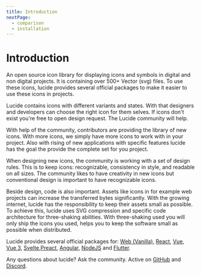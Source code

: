 ```yaml
---
title: Introduction
nextPage:
  - comparison
  - installation
---
```


# Introduction

An open source icon library for displaying icons and symbols in digital and non digital projects. It is containing over 500+ Vector (svg) files. To use these icons, lucide provides several official packages to make it easier to use these icons in projects.

Lucide contains icons with different variants and states. With that designers and developers can choose the right icon for them selves. If icons don't exist you're free to open design request. The Lucide community will help.

With help of the community, contributors are providing the library of new icons. With more icons, we simply have more icons to work with in your project. Also with rising of new applications with specific features lucide has the goal the provide the complete set for you project.

When designing new icons, the community is working with a set of design rules. This is to keep icons: recognizable, consistency in style, and readable on all sizes. The community likes to have creativity in new icons but conventional design is important to have recognizable icons.

Beside design, code is also important. Assets like icons in for example web projects can increase the transferred bytes significantly. With the growing internet, lucide has the responsibility to keep their assets small as possible. To achieve this, lucide uses SVG compression and specific code architecture for three-shaking abilities. With three-shaking used you will only ship the icons you used, helps you to keep the software small as possible when distributed.

Lucide provides several official packages for: [Web (Vanilla)](https://lucide.dev/docs/lucide), [React](https://lucide.dev/docs/lucide-react), [Vue](https://lucide.dev/docs/lucide-vue), [Vue 3](https://lucide.dev/docs/lucide-vue-next), [Svelte](https://lucide.dev/docs/lucide-svelte),[Preact](https://lucide.dev/docs/lucide-preact), [Angular](https://lucide.dev/docs/lucide-angular), [NodeJS](https://lucide.dev/docs/lucide-static#nodejs) and [Flutter](https://lucide.dev/docs/lucide-flutter).

Any questions about lucide? Ask the community. Active on [GitHub](https://github.com/lucide-icons/lucide) and [Discord](https://discord.gg/EH6nSts).

